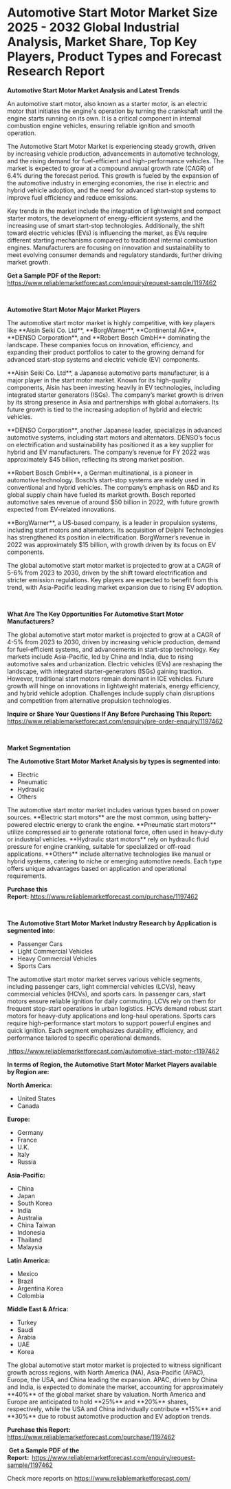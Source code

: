 <p><h1>Automotive Start Motor Market Size 2025 - 2032 Global Industrial Analysis, Market Share, Top Key Players, Product Types and Forecast Research Report</h1></p><p><strong>Automotive Start Motor Market Analysis and Latest Trends</strong></p>
<p><p>An automotive start motor, also known as a starter motor, is an electric motor that initiates the engine's operation by turning the crankshaft until the engine starts running on its own. It is a critical component in internal combustion engine vehicles, ensuring reliable ignition and smooth operation.</p><p>The Automotive Start Motor Market is experiencing steady growth, driven by increasing vehicle production, advancements in automotive technology, and the rising demand for fuel-efficient and high-performance vehicles. The market is expected to grow at a compound annual growth rate (CAGR) of 6.4% during the forecast period. This growth is fueled by the expansion of the automotive industry in emerging economies, the rise in electric and hybrid vehicle adoption, and the need for advanced start-stop systems to improve fuel efficiency and reduce emissions.</p><p>Key trends in the market include the integration of lightweight and compact starter motors, the development of energy-efficient systems, and the increasing use of smart start-stop technologies. Additionally, the shift toward electric vehicles (EVs) is influencing the market, as EVs require different starting mechanisms compared to traditional internal combustion engines. Manufacturers are focusing on innovation and sustainability to meet evolving consumer demands and regulatory standards, further driving market growth.</p></p>
<p><strong>Get a Sample PDF of the Report:&nbsp;</strong> <a href="https://www.reliablemarketforecast.com/enquiry/request-sample/1197462?utm_campaign=1102&utm_medium=2&utm_source=Github&utm_content=ia&utm_term=24012025&utm_id=automotive-start-motor">https://www.reliablemarketforecast.com/enquiry/request-sample/1197462</a></p>
<p>&nbsp;</p>
<p><strong>Automotive Start Motor Major Market Players</strong></p>
<p><p>The automotive start motor market is highly competitive, with key players like **Aisin Seiki Co. Ltd**, **BorgWarner**, **Continental AG**, **DENSO Corporation**, and **Robert Bosch GmbH** dominating the landscape. These companies focus on innovation, efficiency, and expanding their product portfolios to cater to the growing demand for advanced start-stop systems and electric vehicle (EV) components.</p><p>**Aisin Seiki Co. Ltd**, a Japanese automotive parts manufacturer, is a major player in the start motor market. Known for its high-quality components, Aisin has been investing heavily in EV technologies, including integrated starter generators (ISGs). The company’s market growth is driven by its strong presence in Asia and partnerships with global automakers. Its future growth is tied to the increasing adoption of hybrid and electric vehicles.</p><p>**DENSO Corporation**, another Japanese leader, specializes in advanced automotive systems, including start motors and alternators. DENSO’s focus on electrification and sustainability has positioned it as a key supplier for hybrid and EV manufacturers. The company’s revenue for FY 2022 was approximately $45 billion, reflecting its strong market position.</p><p>**Robert Bosch GmbH**, a German multinational, is a pioneer in automotive technology. Bosch’s start-stop systems are widely used in conventional and hybrid vehicles. The company’s emphasis on R&D and its global supply chain have fueled its market growth. Bosch reported automotive sales revenue of around $50 billion in 2022, with future growth expected from EV-related innovations.</p><p>**BorgWarner**, a US-based company, is a leader in propulsion systems, including start motors and alternators. Its acquisition of Delphi Technologies has strengthened its position in electrification. BorgWarner’s revenue in 2022 was approximately $15 billion, with growth driven by its focus on EV components.</p><p>The global automotive start motor market is projected to grow at a CAGR of 5-6% from 2023 to 2030, driven by the shift toward electrification and stricter emission regulations. Key players are expected to benefit from this trend, with Asia-Pacific leading market expansion due to rising EV adoption.</p></p>
<p>&nbsp;</p>
<p><strong>What Are The Key Opportunities For Automotive Start Motor Manufacturers?</strong></p>
<p><p>The global automotive start motor market is projected to grow at a CAGR of 4-5% from 2023 to 2030, driven by increasing vehicle production, demand for fuel-efficient systems, and advancements in start-stop technology. Key markets include Asia-Pacific, led by China and India, due to rising automotive sales and urbanization. Electric vehicles (EVs) are reshaping the landscape, with integrated starter-generators (ISGs) gaining traction. However, traditional start motors remain dominant in ICE vehicles. Future growth will hinge on innovations in lightweight materials, energy efficiency, and hybrid vehicle adoption. Challenges include supply chain disruptions and competition from alternative propulsion technologies.</p></p>
<p><strong>Inquire or Share Your Questions If Any Before Purchasing This Report:</strong> <a href="https://www.reliablemarketforecast.com/enquiry/pre-order-enquiry/1197462?utm_campaign=1102&utm_medium=2&utm_source=Github&utm_content=ia&utm_term=24012025&utm_id=automotive-start-motor">https://www.reliablemarketforecast.com/enquiry/pre-order-enquiry/1197462</a></p>
<p>&nbsp;</p>
<p><strong>Market Segmentation</strong></p>
<p><strong>The Automotive Start Motor Market Analysis by types is segmented into:</strong></p>
<p><ul><li>Electric</li><li>Pneumatic</li><li>Hydraulic</li><li>Others</li></ul></p>
<p><p>The automotive start motor market includes various types based on power sources. **Electric start motors** are the most common, using battery-powered electric energy to crank the engine. **Pneumatic start motors** utilize compressed air to generate rotational force, often used in heavy-duty or industrial vehicles. **Hydraulic start motors** rely on hydraulic fluid pressure for engine cranking, suitable for specialized or off-road applications. **Others** include alternative technologies like manual or hybrid systems, catering to niche or emerging automotive needs. Each type offers unique advantages based on application and operational requirements.</p></p>
<p><strong>Purchase this Report:&nbsp;</strong><a href="https://www.reliablemarketforecast.com/purchase/1197462?utm_campaign=1102&utm_medium=2&utm_source=Github&utm_content=ia&utm_term=24012025&utm_id=automotive-start-motor">https://www.reliablemarketforecast.com/purchase/1197462</a></p>
<p>&nbsp;</p>
<p><strong>The Automotive Start Motor Market Industry Research by Application is segmented into:</strong></p>
<p><ul><li>Passenger Cars</li><li>Light Commercial Vehicles</li><li>Heavy Commercial Vehicles</li><li>Sports Cars</li></ul></p>
<p><p>The automotive start motor market serves various vehicle segments, including passenger cars, light commercial vehicles (LCVs), heavy commercial vehicles (HCVs), and sports cars. In passenger cars, start motors ensure reliable ignition for daily commuting. LCVs rely on them for frequent stop-start operations in urban logistics. HCVs demand robust start motors for heavy-duty applications and long-haul operations. Sports cars require high-performance start motors to support powerful engines and quick ignition. Each segment emphasizes durability, efficiency, and performance tailored to specific operational demands.</p></p>
<p><a href="https://www.reliablemarketforecast.com/automotive-start-motor-r1197462?utm_campaign=1102&utm_medium=2&utm_source=Github&utm_content=ia&utm_term=24012025&utm_id=automotive-start-motor">&nbsp;https://www.reliablemarketforecast.com/automotive-start-motor-r1197462</a></p>
<p><strong>In terms of Region, the Automotive Start Motor Market Players available by Region are:</strong></p>
<p>
    <p> <strong> North America: </strong>
        <ul>
            <li>United States</li>
            <li>Canada</li>
        </ul>
        </p> 
    <p> <strong> Europe: </strong>
        <ul>
            <li>Germany</li>
            <li>France</li>
            <li>U.K.</li>
            <li>Italy</li>
            <li>Russia</li>
        </ul>
        </p> 
    <p> <strong> Asia-Pacific: </strong>
        <ul>
            <li>China</li>
            <li>Japan</li>
            <li>South Korea</li>
            <li>India</li>
            <li>Australia</li>
            <li>China Taiwan</li>
            <li>Indonesia</li>
            <li>Thailand</li>
            <li>Malaysia</li>
        </ul>
        </p> 
    <p> <strong> Latin America: </strong>
        <ul>
            <li>Mexico</li>
            <li>Brazil</li>
            <li>Argentina Korea</li>
            <li>Colombia</li>
        </ul>
        </p> 
    <p> <strong> Middle East & Africa: </strong>
        <ul>
            <li>Turkey</li>
            <li>Saudi</li>
            <li>Arabia</li>
            <li>UAE</li>
            <li>Korea</li>
        </ul>
    </p>
    </p>
<p><p>The global automotive start motor market is projected to witness significant growth across regions, with North America (NA), Asia-Pacific (APAC), Europe, the USA, and China leading the expansion. APAC, driven by China and India, is expected to dominate the market, accounting for approximately **40%** of the global market share by valuation. North America and Europe are anticipated to hold **25%** and **20%** shares, respectively, while the USA and China individually contribute **15%** and **30%** due to robust automotive production and EV adoption trends.</p></p>
<p><strong>Purchase this Report: </strong><a href="https://www.reliablemarketforecast.com/purchase/1197462?utm_campaign=1102&utm_medium=2&utm_source=Github&utm_content=ia&utm_term=24012025&utm_id=automotive-start-motor">https://www.reliablemarketforecast.com/purchase/1197462</a></p>
<p>&nbsp;<strong>Get a Sample PDF of the Report:&nbsp;&nbsp;</strong><a href="https://www.reliablemarketforecast.com/enquiry/request-sample/1197462?utm_campaign=1102&utm_medium=2&utm_source=Github&utm_content=ia&utm_term=24012025&utm_id=automotive-start-motor">https://www.reliablemarketforecast.com/enquiry/request-sample/1197462</a></p>
<p><strong></strong></p>
<p>Check more reports on <a href="https://www.reliablemarketforecast.com/?utm_campaign=1102&utm_medium=2&utm_source=Github&utm_content=ia&utm_term=24012025&utm_id=automotive-start-motor">https://www.reliablemarketforecast.com/</a></p>